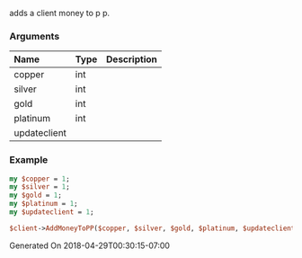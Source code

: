 adds a client money to p p.
### Arguments
**Name**|**Type**|**Description**
:---|:---|:---
copper|int|
silver|int|
gold|int|
platinum|int|
updateclient||

### Example

```perl
my $copper = 1;
my $silver = 1;
my $gold = 1;
my $platinum = 1;
my $updateclient = 1;

$client->AddMoneyToPP($copper, $silver, $gold, $platinum, $updateclient); # Returns void
```


Generated On 2018-04-29T00:30:15-07:00